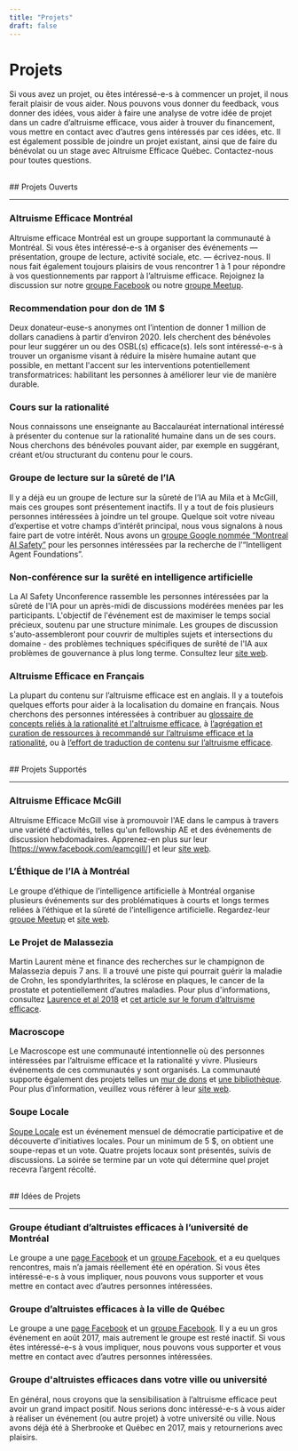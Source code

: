 ```yaml
---
title: "Projets"
draft: false
---
```


# Projets
Si vous avez un projet, ou êtes intéressé-e-s à commencer un projet, il nous ferait plaisir de vous aider. Nous pouvons vous donner du feedback, vous donner des idées, vous aider à faire une analyse de votre idée de projet dans un cadre d’altruisme efficace, vous aider à trouver du financement, vous mettre en contact avec d’autres gens intéressés par ces idées, etc. Il est également possible de joindre un projet existant, ainsi que de faire du bénévolat ou un stage avec Altruisme Efficace Québec. Contactez-nous pour toutes questions.

<br>
## Projets Ouverts
<hr>

### Altruisme Efficace Montréal
Altruisme efficace Montréal est un groupe supportant la communauté à Montréal. Si vous êtes intéressé-e-s à organiser des événements — présentation, groupe de lecture, activité sociale, etc. — écrivez-nous. Il nous fait également toujours plaisirs de vous rencontrer 1 à 1 pour répondre à vos questionnements par rapport à l’altruisme efficace. Rejoignez la discussion sur notre [groupe Facebook](https://www.facebook.com/groups/AltruismeEfficaceMontreal/) ou notre [groupe Meetup](https://www.meetup.com/AltruismeEfficaceMontreal/).


### Recommendation pour don de 1M $
Deux donateur-euse-s anonymes ont l’intention de donner 1 million de dollars canadiens à partir d’environ 2020. Iels cherchent des bénévoles pour leur suggérer un ou des OSBL(s) efficace(s). Iels sont intéressé-e-s à trouver un organisme visant à réduire la misère humaine autant que possible, en mettant l'accent sur les interventions potentiellement transformatrices: habilitant les personnes à améliorer leur vie de manière durable.

### Cours sur la rationalité
Nous connaissons une enseignante au Baccalauréat international intéressé à présenter du contenue sur la rationalité humaine dans un de ses cours. Nous cherchons des bénévoles pouvant aider, par exemple en suggérant, créant et/ou structurant du contenu pour le cours.

### Groupe de lecture sur la sûreté de l’IA
Il y a déjà eu un groupe de lecture sur la sûreté de l’IA au Mila et à McGill, mais ces groupes sont présentement inactifs. Il y a tout de fois plusieurs personnes intéressées à joindre un tel groupe. Quelque soit votre niveau d’expertise et votre champs d’intérêt principal, nous vous signalons à nous faire part de votre intérêt. Nous avons un [groupe Google nommée “Montreal AI Safety”](https://groups.google.com/forum/#!forum/montreal-ai-safety) pour les personnes intéressées par la recherche de l’“Intelligent Agent Foundations”.

### Non-conférence sur la surêté en intelligence artificielle
La AI Safety Unconference rassemble les personnes intéressées par la sûreté de l'IA pour un après-midi de discussions modérées menées par les participants. L'objectif de l'événement est de maximiser le temps social précieux, soutenu par une structure minimale. Les groupes de discussion s'auto-assembleront pour couvrir de multiples sujets et intersections du domaine - des problèmes techniques spécifiques de surêté de l'IA aux problèmes de gouvernance à plus long terme. Consultez leur [site web](https://aisafetyunconference.info/).

### Altruisme Efficace en Français
La plupart du contenu sur l’altruisme efficace est en anglais. Il y a toutefois quelques efforts pour aider à la localisation du domaine en français. Nous cherchons des personnes intéressées à contribuer au [glossaire de concepts reliés à la rationalité et l'altruisme efficace](https://docs.google.com/spreadsheets/d/146P96UUueDbDU98rCTZPwtbBeGbodaqOWKUMUxX-zo4/), à [l’agrégation et curation de ressources à recommandé sur l’altruisme efficace et la rationalité](https://docs.google.com/spreadsheets/d/146P96UUueDbDU98rCTZPwtbBeGbodaqOWKUMUxX-zo4/), ou à [l’effort de traduction de contenu sur l’altruisme efficace](https://docs.google.com/spreadsheets/d/1Rr486cyBRaKcT9q3Kp81VPymTYPblBWkNaY2EM43n4U/).

<br>
## Projets Supportés
<hr>

### Altruisme Efficace McGill
Altruisme Efficace McGill vise à promouvoir l'AE dans le campus à travers une variété d'activités, telles qu'un fellowship AE et des événements de discussion hebdomadaires. Apprenez-en plus sur leur [https://www.facebook.com/eamcgill/] et leur [site web](https://www.effective-altruism-mcgill.org/).


### L’Éthique de l’IA à Montréal
Le groupe d’éthique de l’intelligence artificielle à Montréal organise plusieurs événements sur des problématiques à courts et longs termes reliées à l’éthique et la sûreté de l’intelligence artificielle. Regardez-leur [groupe Meetup](https://www.meetup.com/Artificial-Intelligence-Ethics/) et [site web](https://montrealethics.ai/).

### Le Projet de Malassezia
Martin Laurent mène et finance des recherches sur le champignon de Malassezia depuis 7 ans. Il a trouvé une piste qui pourrait guérir la maladie de Crohn, les spondylarthrites, la sclérose en plaques, le cancer de la prostate et potentiellement d’autres maladies. Pour plus d'informations, consultez [Laurence et al 2018](https://www.ncbi.nlm.nih.gov/pubmed/29675414) et [cet article sur le forum d’altruisme efficace](https://forum.effectivealtruism.org/posts/4r3ZpiEoWft62yPwv/crohn-s-disease).

### Macroscope
Le Macroscope est une communauté intentionnelle où des personnes intéressées par l’altruisme efficace et la rationalité y vivre. Plusieurs événements de ces communautés y sont organisés. La communauté supporte également des projets telles un [mur de dons](https://docs.google.com/drawings/d/1C565jTGyLYb3yPGxbGdiiCLXa_3q9w7LKLXlXBksZww/) et [une bibliothèque](https://bit.ly/MacroscopeLibrary). Pour plus d’information, veuillez vous référer à leur [site web](https://macroscope.house/).

### Soupe Locale
[Soupe Locale](https://www.soupelocale.org/) est un événement mensuel de démocratie participative et de découverte d'initiatives locales. Pour un minimum de 5 $, on obtient une soupe-repas et un vote. Quatre projets locaux sont présentés, suivis de discussions. La soirée se termine par un vote qui détermine quel projet recevra l’argent récolté.

<br>
## Idées de Projets
<hr>

### Groupe étudiant d’altruistes efficaces à l’université de Montréal
Le groupe a une [page Facebook](https://www.facebook.com/aeudem/) et un [groupe Facebook](https://www.facebook.com/groups/AltruismeEfficaceUdeM/), et a eu quelques rencontres, mais n’a jamais réellement été en opération. Si vous êtes intéressé-e-s à vous impliquer, nous pouvons vous supporter et vous mettre en contact avec d’autres personnes intéressées.

### Groupe d’altruistes efficaces à la ville de Québec
Le groupe a une [page Facebook](https://www.facebook.com/AltruismeEfficaceVilledeQuebec/) et un [groupe Facebook](https://www.facebook.com/groups/AltruismeEfficaceVilledeQuebec/). Il y a eu un gros événement en août 2017, mais autrement le groupe est resté inactif. Si vous êtes intéressé-e-s à vous impliquer, nous pouvons vous supporter et vous mettre en contact avec d’autres personnes intéressées.

### Groupe d'altruistes efficaces dans votre ville ou université
En général, nous croyons que la sensibilisation à l’altruisme efficace peut avoir un grand impact positif. Nous serions donc intéressé-e-s à vous aider à réaliser un événement (ou autre projet) à votre université ou ville. Nous avons déjà été à Sherbrooke et Québec en 2017, mais y retournerions avec plaisirs.